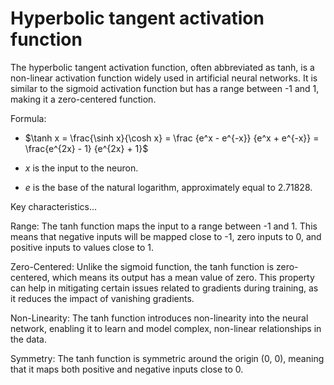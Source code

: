 # Hyperbolic tangent activation function

The hyperbolic tangent activation function, often abbreviated as tanh, is a non-linear activation function widely used in artificial neural networks. It is similar to the sigmoid activation function but has a range between -1 and 1, making it a zero-centered function. 

Formula:

* $\tanh x = \frac{\sinh x}{\cosh x} = \frac {e^x - e^{-x}} {e^x + e^{-x}}
= \frac{e^{2x} - 1} {e^{2x} + 1}$

* $x$ is the input to the neuron.

* $e$ is the base of the natural logarithm, approximately equal to 2.71828.

Key characteristics…

Range: The tanh function maps the input to a range between -1 and 1. This means that negative inputs will be mapped close to -1, zero inputs to 0, and positive inputs to values close to 1.

Zero-Centered: Unlike the sigmoid function, the tanh function is zero-centered, which means its output has a mean value of zero. This property can help in mitigating certain issues related to gradients during training, as it reduces the impact of vanishing gradients.

Non-Linearity: The tanh function introduces non-linearity into the neural network, enabling it to learn and model complex, non-linear relationships in the data.

Symmetry: The tanh function is symmetric around the origin (0, 0), meaning that it maps both positive and negative inputs close to 0.
